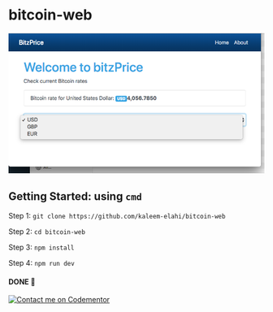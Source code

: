 # bitcoin-web

![Screenshot](https://raw.githubusercontent.com/kaleem-elahi/bitcoin-web/master/srnsht.png "Bitcoin-web screenshot")


## Getting Started: using `cmd`

Step 1: `git clone https://github.com/kaleem-elahi/bitcoin-web`

Step 2: `cd bitcoin-web`

Step 3: `npm install`

Step 4: `npm run dev`

####  DONE 👏

[![Contact me on Codementor](https://cdn.codementor.io/badges/contact_me_github.svg)](https://www.codementor.io/shaikh9996?utm_source=github&utm_medium=button&utm_term=shaikh9996&utm_campaign=github)
